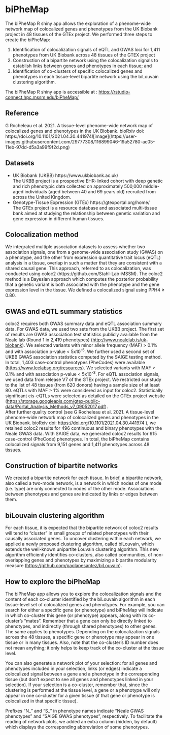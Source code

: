 # biPheMap
The biPheMap R shiny app allows the exploration of a phenome-wide network map of colocalized genes and phenotypes from the UK Biobank project in 48 tissues of the GTEx project.
We performed three steps to create the biPheMap: 
1) Identification of colocalization signals of eQTL and GWAS loci for 1,411 phenotypes from UK Biobank across 48 tissues of the GTEX project
2) Construction of a bipartite network using the colocalization signals to establish links between genes and phenotypes in each tissue; and 
3) Identification of co-clusters of specific colocalized genes and phenotypes in each tissue-level bipartite network using the biLouvain clustering algorithm.

The biPheMap R shiny app is accessible at : https://rstudio-connect.hpc.mssm.edu/biPheMap/

<h2>Reference</h2>
G Rocheleau et al. 2021. A tissue-level phenome-wide network map of colocalized genes and phenotypes in the UK Biobank. bioRxiv doi: https://doi.org/10.1101/2021.04.30.441974![image](https://user-images.githubusercontent.com/29777308/116899046-19a52780-ac05-11eb-97dd-d5a3a99f9f2d.png)


<h2>Datasets</h2>
<ul>
  <li>UK Biobank (UKBB) https://www.ukbiobank.ac.uk/</li> 
  The UKBB project is a prospective EHR-linked cohort with deep genetic and rich phenotypic data collected on approximately 500,000 middle-aged individuals (aged between 40 and 69 years old) recruited from across the United Kingdom.
  <li>Genotype-Tissue Expression (GTEx)  https://gtexportal.org/home/ </li>
  The GTEx project is a resource database and associated multi-tissue bank aimed at studying the relationship between genetic variation and gene expression in different human tissues.
</ul>

<h2>Colocalization method</h2>
We integrated multiple association datasets to assess whether two association signals, one from a genome-wide association study (GWAS) on a phenotype, and the other from expression quantitative trait locus (eQTL) analysis in a tissue, overlap in such a matter that they are consistent with a shared causal gene. This approach, referred to as colocalization, was conducted using coloc2 (https://github.com/Stahl-Lab-MSSM).
The coloc2 method is a Bayesian approach which computes the posterior probability that a genetic variant is both associated with the phenotype and the gene expression level in the tissue. We defined a colocalized signal using PPH4 <span>&#8805;</span> 0.80. 


<h2>GWAS and eQTL summary statistics</h2>

coloc2 requires both GWAS summary data and eQTL association summary data. For GWAS data, we used two sets from the UKBB project. The first set of results are GWAS association test statistics publicly available from the Neale lab (Round 1 in 2,419 phenotypes) (http://www.nealelab.is/uk-biobank). We selected variants with minor allele frequency (MAF) > 0.1% and with association p-value < 5x10<sup>-5</sup>. We further used a second set of UKBB GWAS association statistics computed by the SAIGE testing method. In total, 1,403 case-control phenotypes (PheCodes) were available (https://www.leelabsg.org/resources). We selected variants with MAF > 0.1% and with association p-value < 5x10<sup>-3</sup>. For eQTL association signals, we used data from release V7 of the GTEx project. We restricted our study to the list of 48 tissues (from 620 donors) having a sample size of at least 80. eQTLs with MAF > 1% were considered as input for coloc2. Statistically significant cis-eQTLs were selected as detailed on the GTEx project website (https://storage.googleapis.com/gtex-public-data/Portal_Analysis_Methods_v7_09052017.pdf). <br>
After further quality control (see G Rocheleau et al. 2021. A tissue-level phenome-wide network map of colocalized genes and phenotypes in the UK Biobank. bioRxiv doi: https://doi.org/10.1101/2021.04.30.441974 ), we retained coloc2 results for 496 continuous and binary phenotypes with the Neale GWAS data. With SAIGE data, we generated coloc2 results for 915 case-control (PheCode) phenotypes. In total, the biPheMap contains colocalized signals from 9,151 genes and 1,411 phenotypes across 48 tissues.

<h2>Construction of bipartite networks</h2>

We created a bipartite network for each tissue. In brief, a bipartite network, also called a two-mode network, is a network in which nodes of one mode (i.e. type) are only connected to nodes of the other mode. Associations between phenotypes and genes are indicated by links or edges between them. 

<h2>biLouvain clustering algorithm</h2>

For each tissue, it is expected that the bipartite network of coloc2 results will tend to “cluster” in small groups of related phenotypes with their causally associated genes. To uncover clustering within each network, we applied a newly proposed clustering algorithm, called biLouvain, which extends the well-known unipartite Louvain clustering algorithm. This new algorithm efficiently identifies co-clusters, also called communities, of non-overlapping genes and phenotypes by maximizing a bipartite modularity measure (https://github.com/paolapesantez/biLouvain).

<h2>How to explore the biPheMap</h2>
The biPheMap app allows you to explore the colocalization signals and the content of each co-cluster identified by the biLouvain algorithm in each tissue-level set of colocalized genes and phenotypes. For example, you can search for either a specific gene (or phenotype) and biPheMap will indicate in which co-cluster this gene (or phenotype) appears, along with its co-cluster’s “mates”. Remember that a gene can only be directly linked to phenotypes, and indirectly (through shared phenotypes) to other genes. The same applies to phenotypes. Depending on the colocalization signals across the 48 tissues, a specific gene or phenotype may appear in one tissue or in many tissues. Also, note that the co-cluster’s ID number does not mean anything; it only helps to keep track of the co-cluster at the tissue level.

You can also generate a network plot of your selection: for all genes and phenotypes included in your selection, links (or edges) indicate a colocalized signal between a gene and a phenotype in the corresponding tissue (but don’t expect to see all genes and phenotypes linked in your selection). If your selection is a co-cluster, remember that, since the clustering is performed at the tissue level, a gene or a phenotype will only appear in one co-cluster for a given tissue (if that gene or phenotype is colocalized in that specific tissue). 

Prefixes “N_” and “S_” in phenotype names indicate “Neale GWAS phenotypes” and “SAIGE GWAS phenotypes”, respectively. To facilitate the reading of network plots, we added an extra column (hidden, by default) which displays the corresponding abbreviation of some phenotypes.
